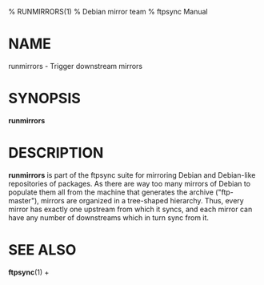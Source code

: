 % RUNMIRRORS(1)
% Debian mirror team
% ftpsync Manual

# NAME
runmirrors - Trigger downstream mirrors

# SYNOPSIS
**runmirrors**

# DESCRIPTION

**runmirrors** is part of the ftpsync suite for mirroring Debian and Debian-like
repositories of packages.  As there are way too many mirrors of Debian to populate
them all from the machine that generates the archive ("ftp-master"), mirrors are
organized in a tree-shaped hierarchy.  Thus, every mirror has exactly one upstream
from which it syncs, and each mirror can have any number of downstreams which in
turn sync from it.

# SEE ALSO
**ftpsync**(1) +
